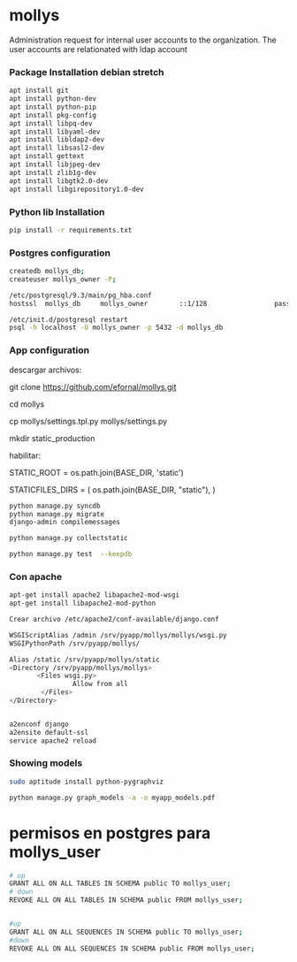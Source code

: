 # mollys
Administration request for internal user accounts to the organization. The user accounts are relationated with ldap account

### Package Installation debian stretch
```bash
apt install git
apt install python-dev
apt install python-pip
apt install pkg-config
apt install libpq-dev
apt install libyaml-dev
apt install libldap2-dev
apt install libsasl2-dev
apt install gettext
apt install libjpeg-dev
apt install zlib1g-dev
apt install libgtk2.0-dev
apt install libgirepository1.0-dev
```

### Python lib Installation
```bash
pip install -r requirements.txt
```

### Postgres configuration
```bash
createdb mollys_db;
createuser mollys_owner -P;

/etc/postgresql/9.3/main/pg_hba.conf
hostssl  mollys_db     mollys_owner        ::1/128                 password

/etc/init.d/postgresql restart
psql -h localhost -U mollys_owner -p 5432 -d mollys_db
```
### App configuration
descargar archivos:

git clone https://github.com/efornal/mollys.git

cd mollys

cp mollys/settings.tpl.py mollys/settings.py

mkdir static_production

habilitar:

STATIC_ROOT = os.path.join(BASE_DIR, 'static')

STATICFILES_DIRS = (
    os.path.join(BASE_DIR, "static"),
)


```bash
python manage.py syncdb
python manage.py migrate
django-admin compilemessages

python manage.py collectstatic

python manage.py test  --keepdb
```



### Con apache
```bash
apt-get install apache2 libapache2-mod-wsgi
apt-get install libapache2-mod-python

Crear archivo /etc/apache2/conf-available/django.conf

WSGIScriptAlias /admin /srv/pyapp/mollys/mollys/wsgi.py
WSGIPythonPath /srv/pyapp/mollys/

Alias /static /srv/pyapp/mollys/static
<Directory /srv/pyapp/mollys/mollys>
       <Files wsgi.py>
                Allow from all
        </Files>
</Directory>


a2enconf django
a2ensite default-ssl
service apache2 reload

```


### Showing models
```bash
sudo aptitude install python-pygraphviz

python manage.py graph_models -a -o myapp_models.pdf
```

# permisos en postgres para mollys_user
```bash
# up
GRANT ALL ON ALL TABLES IN SCHEMA public TO mollys_user;
# down
REVOKE ALL ON ALL TABLES IN SCHEMA public FROM mollys_user;


#up
GRANT ALL ON ALL SEQUENCES IN SCHEMA public TO mollys_user;
#down
REVOKE ALL ON ALL SEQUENCES IN SCHEMA public FROM mollys_user;

```